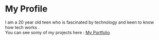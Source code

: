 # My Profile

I am a 20 year old teen who is fascinated by technology and keen to know how tech works .  
You can see somy of my projects here : [My Portfolio](https://parthpanchal123.github.io/profile/) 
